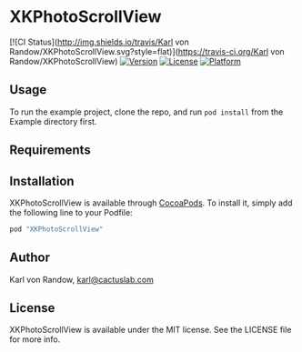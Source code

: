# XKPhotoScrollView

[![CI Status](http://img.shields.io/travis/Karl von Randow/XKPhotoScrollView.svg?style=flat)](https://travis-ci.org/Karl von Randow/XKPhotoScrollView)
[![Version](https://img.shields.io/cocoapods/v/XKPhotoScrollView.svg?style=flat)](http://cocoapods.org/pods/XKPhotoScrollView)
[![License](https://img.shields.io/cocoapods/l/XKPhotoScrollView.svg?style=flat)](http://cocoapods.org/pods/XKPhotoScrollView)
[![Platform](https://img.shields.io/cocoapods/p/XKPhotoScrollView.svg?style=flat)](http://cocoapods.org/pods/XKPhotoScrollView)

## Usage

To run the example project, clone the repo, and run `pod install` from the Example directory first.

## Requirements

## Installation

XKPhotoScrollView is available through [CocoaPods](http://cocoapods.org). To install
it, simply add the following line to your Podfile:

```ruby
pod "XKPhotoScrollView"
```

## Author

Karl von Randow, karl@cactuslab.com

## License

XKPhotoScrollView is available under the MIT license. See the LICENSE file for more info.
